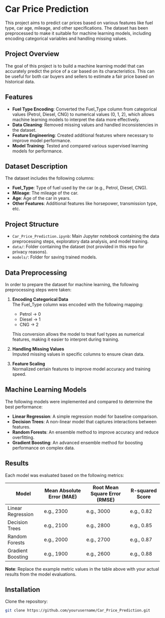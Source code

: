 # Car Price Prediction
This project aims to predict car prices based on various features like fuel type, car age, mileage, and other specifications. The dataset has been preprocessed to make it suitable for machine learning models, including encoding categorical variables and handling missing values.

## Project Overview
The goal of this project is to build a machine learning model that can accurately predict the price of a car based on its characteristics. This can be useful for both car buyers and sellers to estimate a fair price based on historical data.

## Features
- **Fuel Type Encoding**: Converted the Fuel_Type column from categorical values (Petrol, Diesel, CNG) to numerical values (0, 1, 2), which allows machine learning models to interpret the data more effectively.
- **Data Cleaning**: Removed missing values and handled inconsistencies in the dataset.
- **Feature Engineering**: Created additional features where necessary to improve model performance.
- **Model Training**: Tested and compared various supervised learning models for performance.

## Dataset Description
The dataset includes the following columns:

- **Fuel_Type**: Type of fuel used by the car (e.g., Petrol, Diesel, CNG).
- **Mileage**: The mileage of the car.
- **Age**: Age of the car in years.
- **Other Features**: Additional features like horsepower, transmission type, etc.

## Project Structure
- `Car_Price_Prediction.ipynb`: Main Jupyter notebook containing the data preprocessing steps, exploratory data analysis, and model training.
- `data/`: Folder containing the dataset (not provided in this repo for privacy reasons).
- `models/`: Folder for saving trained models.

## Data Preprocessing
In order to prepare the dataset for machine learning, the following preprocessing steps were taken:

1. **Encoding Categorical Data**  
   The Fuel_Type column was encoded with the following mapping:  
   - Petrol → 0  
   - Diesel → 1  
   - CNG → 2  
   
   This conversion allows the model to treat fuel types as numerical features, making it easier to interpret during training.

2. **Handling Missing Values**  
   Imputed missing values in specific columns to ensure clean data.

3. **Feature Scaling**  
   Normalized certain features to improve model accuracy and training speed.

## Machine Learning Models
The following models were implemented and compared to determine the best performance:

- **Linear Regression**: A simple regression model for baseline comparison.
- **Decision Trees**: A non-linear model that captures interactions between features.
- **Random Forests**: An ensemble method to improve accuracy and reduce overfitting.
- **Gradient Boosting**: An advanced ensemble method for boosting performance on complex data.

## Results
Each model was evaluated based on the following metrics:

| Model              | Mean Absolute Error (MAE) | Root Mean Square Error (RMSE) | R-squared Score |
|--------------------|---------------------------|-------------------------------|------------------|
| Linear Regression  | e.g., 2300                | e.g., 3000                    | e.g., 0.82      |
| Decision Trees     | e.g., 2100                | e.g., 2800                    | e.g., 0.85      |
| Random Forests     | e.g., 2000                | e.g., 2700                    | e.g., 0.87      |
| Gradient Boosting  | e.g., 1900                | e.g., 2600                    | e.g., 0.88      |

**Note**: Replace the example metric values in the table above with your actual results from the model evaluations.

## Installation
Clone the repository:

```bash
git clone https://github.com/yourusername/Car_Price_Prediction.git
